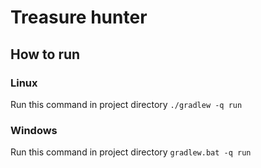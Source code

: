 # Treasure hunter

## How to run

### Linux
Run this command in project directory `./gradlew -q run`

### Windows
Run this command in project directory `gradlew.bat -q run`